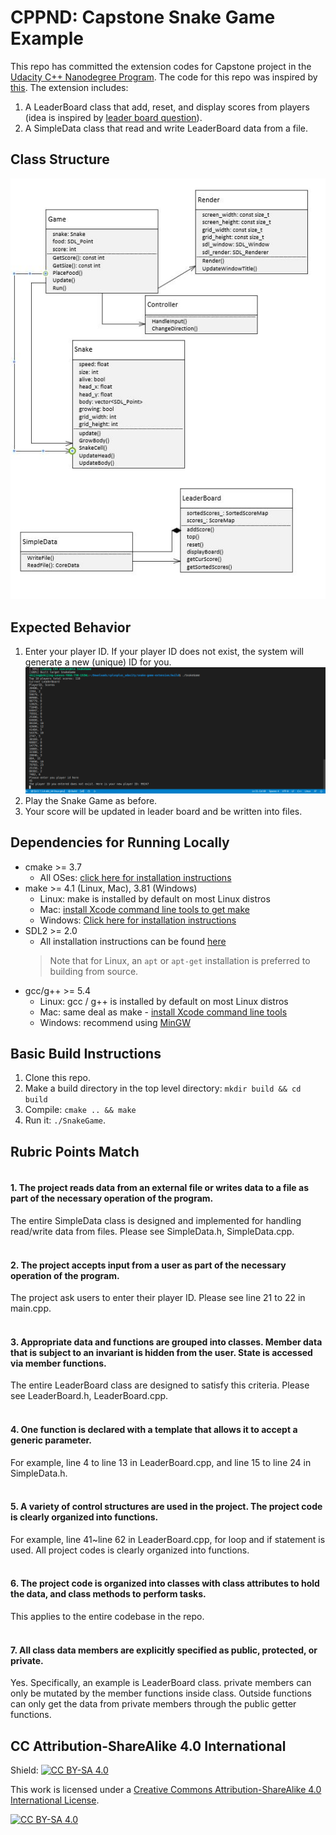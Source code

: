 # CPPND: Capstone Snake Game Example
This repo has committed the extension codes for Capstone project in the  [Udacity C++ Nanodegree Program](https://www.udacity.com/course/c-plus-plus-nanodegree--nd213). The code for this repo was inspired by [this](https://codereview.stackexchange.com/questions/212296/snake-game-in-c-with-sdl). The extension includes:
1. A LeaderBoard class that add, reset, and display scores from players (idea is inspired by [leader board question](https://leetcode.com/problems/design-a-leaderboard/)). 
2. A SimpleData class that read and write LeaderBoard data from a file. 

## Class Structure
<img src="https://github.com/shijingl/CppND-Capstone-Snake-Game/blob/master/class-structure.JPG"/>

## Expected Behavior
1. Enter your player ID. If your player ID does not exist, the system will generate a new (unique) ID for you. <img src="https://github.com/shijingl/CppND-Capstone-Snake-Game/blob/master/Step-1.png"/>
2. Play the Snake Game as before.
3. Your score will be updated in leader board and be written into files. 

## Dependencies for Running Locally
* cmake >= 3.7
  * All OSes: [click here for installation instructions](https://cmake.org/install/)
* make >= 4.1 (Linux, Mac), 3.81 (Windows)
  * Linux: make is installed by default on most Linux distros
  * Mac: [install Xcode command line tools to get make](https://developer.apple.com/xcode/features/)
  * Windows: [Click here for installation instructions](http://gnuwin32.sourceforge.net/packages/make.htm)
* SDL2 >= 2.0
  * All installation instructions can be found [here](https://wiki.libsdl.org/Installation)
  >Note that for Linux, an `apt` or `apt-get` installation is preferred to building from source. 
* gcc/g++ >= 5.4
  * Linux: gcc / g++ is installed by default on most Linux distros
  * Mac: same deal as make - [install Xcode command line tools](https://developer.apple.com/xcode/features/)
  * Windows: recommend using [MinGW](http://www.mingw.org/)

## Basic Build Instructions

1. Clone this repo.
2. Make a build directory in the top level directory: `mkdir build && cd build`
3. Compile: `cmake .. && make`
4. Run it: `./SnakeGame`.

## Rubric Points Match
#### <br>1. The project reads data from an external file or writes data to a file as part of the necessary operation of the program. </br>
The entire SimpleData class is designed and implemented for handling read/write data from files. Please see SimpleData.h, SimpleData.cpp.
#### <br>2. The project accepts input from a user as part of the necessary operation of the program.</br>
The project ask users to enter their player ID. Please see line 21 to 22 in main.cpp.
#### <br>3. Appropriate data and functions are grouped into classes. Member data that is subject to an invariant is hidden from the user. State is accessed via member functions.</br>
The entire LeaderBoard class are designed to satisfy this criteria. Please see LeaderBoard.h, LeaderBoard.cpp.
#### <br>4. One function is declared with a template that allows it to accept a generic parameter.</br>
For example, line 4 to line 13 in LeaderBoard.cpp, and line 15 to line 24 in SimpleData.h.
#### <br>5. A variety of control structures are used in the project. The project code is clearly organized into functions.</br>
For example, line 41~line 62 in LeaderBoard.cpp, for loop and if statement is used. All project codes is clearly organized into functions.
#### <br>6. The project code is organized into classes with class attributes to hold the data, and class methods to perform tasks.</br>
This applies to the entire codebase in the repo.
#### <br>7. All class data members are explicitly specified as public, protected, or private.</br>
Yes. Specifically, an example is LeaderBoard class. private members can only be mutated by the member functions inside class. Outside functions can only get the data from private members through the public getter functions. 

## CC Attribution-ShareAlike 4.0 International


Shield: [![CC BY-SA 4.0][cc-by-sa-shield]][cc-by-sa]

This work is licensed under a
[Creative Commons Attribution-ShareAlike 4.0 International License][cc-by-sa].

[![CC BY-SA 4.0][cc-by-sa-image]][cc-by-sa]

[cc-by-sa]: http://creativecommons.org/licenses/by-sa/4.0/
[cc-by-sa-image]: https://licensebuttons.net/l/by-sa/4.0/88x31.png
[cc-by-sa-shield]: https://img.shields.io/badge/License-CC%20BY--SA%204.0-lightgrey.svg
